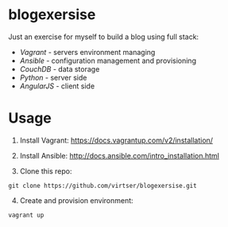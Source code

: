 blogexersise
============

Just an exercise for myself to build a blog using full stack:
* _Vagrant_ - servers environment managing
* _Ansible_ - configuration management and provisioning
* _CouchDB_ - data storage
* _Python_ - server side 
* _AngularJS_ - client side

# Usage
1. Install Vagrant:
https://docs.vagrantup.com/v2/installation/

2. Install Ansible:
http://docs.ansible.com/intro_installation.html

3. Clone this repo:
``` 
git clone https://github.com/virtser/blogexersise.git
``` 

4. Create and provision environment:
``` 
vagrant up
```
